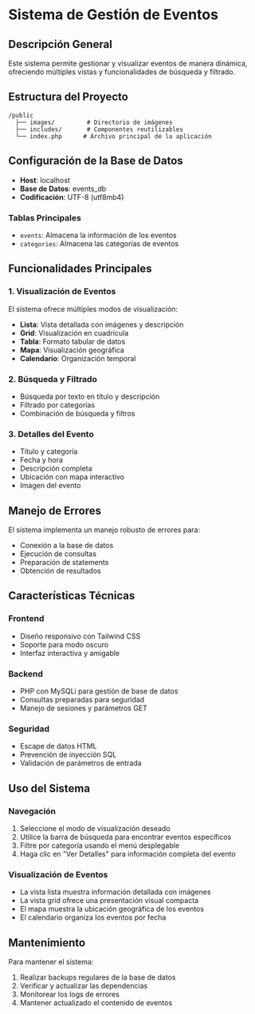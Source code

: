 # Sistema de Gestión de Eventos

## Descripción General
Este sistema permite gestionar y visualizar eventos de manera dinámica, ofreciendo múltiples vistas y funcionalidades de búsqueda y filtrado.

## Estructura del Proyecto
```
/public
  ├── images/         # Directorio de imágenes
  ├── includes/       # Componentes reutilizables
  └── index.php      # Archivo principal de la aplicación
```

## Configuración de la Base de Datos
- **Host**: localhost
- **Base de Datos**: events_db
- **Codificación**: UTF-8 (utf8mb4)

### Tablas Principales
- `events`: Almacena la información de los eventos
- `categories`: Almacena las categorías de eventos

## Funcionalidades Principales

### 1. Visualización de Eventos
El sistema ofrece múltiples modos de visualización:
- **Lista**: Vista detallada con imágenes y descripción
- **Grid**: Visualización en cuadrícula
- **Tabla**: Formato tabular de datos
- **Mapa**: Visualización geográfica
- **Calendario**: Organización temporal

### 2. Búsqueda y Filtrado
- Búsqueda por texto en título y descripción
- Filtrado por categorías
- Combinación de búsqueda y filtros

### 3. Detalles del Evento
- Título y categoría
- Fecha y hora
- Descripción completa
- Ubicación con mapa interactivo
- Imagen del evento

## Manejo de Errores
El sistema implementa un manejo robusto de errores para:
- Conexión a la base de datos
- Ejecución de consultas
- Preparación de statements
- Obtención de resultados

## Características Técnicas

### Frontend
- Diseño responsivo con Tailwind CSS
- Soporte para modo oscuro
- Interfaz interactiva y amigable

### Backend
- PHP con MySQLi para gestión de base de datos
- Consultas preparadas para seguridad
- Manejo de sesiones y parámetros GET

### Seguridad
- Escape de datos HTML
- Prevención de inyección SQL
- Validación de parámetros de entrada

## Uso del Sistema

### Navegación
1. Seleccione el modo de visualización deseado
2. Utilice la barra de búsqueda para encontrar eventos específicos
3. Filtre por categoría usando el menú desplegable
4. Haga clic en "Ver Detalles" para información completa del evento

### Visualización de Eventos
- La vista lista muestra información detallada con imágenes
- La vista grid ofrece una presentación visual compacta
- El mapa muestra la ubicación geográfica de los eventos
- El calendario organiza los eventos por fecha

## Mantenimiento
Para mantener el sistema:
1. Realizar backups regulares de la base de datos
2. Verificar y actualizar las dependencias
3. Monitorear los logs de errores
4. Mantener actualizado el contenido de eventos